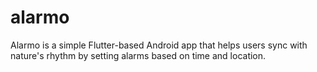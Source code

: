 # alarmo
Alarmo is a simple Flutter-based Android app that helps users sync with nature's rhythm by setting alarms based on time and location.
